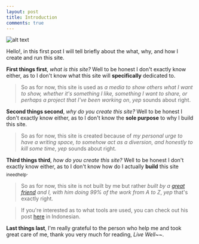 ```yaml
---
layout: post
title: Introduction
comments: true
---
```

![alt text](http://www.maciejratajski.com/sites/default/files/work/image/ratajski-this-is-an-image-of-a-setence.jpg "I really don't know if this is legal or not")

Hello!, in this first post I will tell briefly about the what, why, and how I create and run this site.


__First things first__, *what is this site?* Well to be honest I don't exactly know either, as to I don't know what this site will **specifically** dedicated to.

>So as for now, this site is used as *a media to show others what I want to show, whether it's something I like, something I want to share, or perhaps a project that I've been working on*, *yep* sounds about right.


__Second things second__, *why do you create this site?* Well to be honest I don't exactly know either, as to I don't know the **sole purpose** to why I build this site.

>So as for now, this site is created because of *my personal urge to have a writing space, to somehow act as a diversion, and honestly to kill some time*, *yep* sounds about right.


__Third things third__, *how do you create this site?* Well to be honest I don't exactly know either, as to I don't know how do I actually **build** this site <sub>ineedhelp</sub>.

>So as for now, this site is not built by me but rather *built by a [great friend](https://laymonage.com/ "laymonage") and I, with him doing 99% of the work from A to Z*, *yep* that's exactly right.

>If you're interested as to what tools are used, you can check out his post [here](https://laymonage.com/mula/ "Mula (ID)") in Indonesian.


__Last things last__, I'm really grateful to the person who help me and took great care of me, thank you very much for reading, *Live Well~~*.